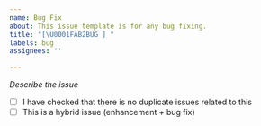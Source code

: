 ```yaml
---
name: Bug Fix
about: This issue template is for any bug fixing.
title: "[\U0001FAB2BUG ] "
labels: bug
assignees: ''

---
```


*Describe the issue*

- [ ] I have checked that there is no duplicate issues related to this
- [ ] This is a hybrid issue (enhancement + bug fix)

